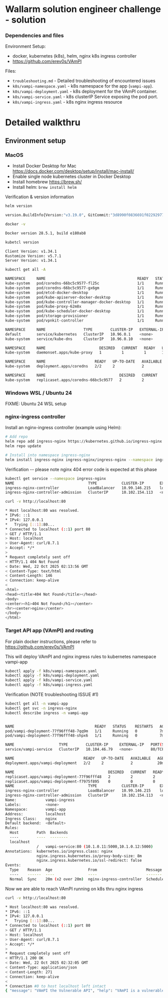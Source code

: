 # Wallarm solution engineer challenge - solution

### Dependencies and files

Environment Setup:
- docker, kubernetes (k8s), helm, nginx k8s ingress controller
- https://github.com/erev0s/VAmPI

Files:

- `troubleshooting.md` - Detailed troubleshooting of encountered issues
- `k8s/vampi-namespace.yaml` - k8s namespace for the app (`vampi-app`).
- `k8s/vampi-deployment.yaml` - k8s deployment for the VAmPI container.
- `k8s/vampi-service.yaml` - k8s clusterIP Service exposing the pod port.
- `k8s/vampi-ingress.yaml` - k8s nginx ingress resource

# Detailed walkthru

## Environment setup

### MacOS

- Install Docker Desktop for Mac https://docs.docker.com/desktop/setup/install/mac-install/
- Enable single node kubernetes cluster in Docker Desktop
- Install homebrew https://brew.sh/
- Install helm: ```brew install helm```


Verification & version information

```bash
helm version

version.BuildInfo{Version:"v3.19.0", GitCommit:"3d8990f0836691f0229297773f3524598f46bda6", GitTreeState:"clean", GoVersion:"go1.25.1"}

docker -v

Docker version 28.5.1, build e180ab8

kubetcl version

Client Version: v1.34.1
Kustomize Version: v5.7.1
Server Version: v1.34.1

kubectl get all -A

NAMESPACE     NAME                                         READY   STATUS    RESTARTS   AGE
kube-system   pod/coredns-66bc5c9577-fl25c                 1/1     Running   0          13m
kube-system   pod/coredns-66bc5c9577-gx6gm                 1/1     Running   0          13m
kube-system   pod/etcd-docker-desktop                      1/1     Running   0          13m
kube-system   pod/kube-apiserver-docker-desktop            1/1     Running   0          13m
kube-system   pod/kube-controller-manager-docker-desktop   1/1     Running   0          13m
kube-system   pod/kube-proxy-62m8x                         1/1     Running   0          13m
kube-system   pod/kube-scheduler-docker-desktop            1/1     Running   0          13m
kube-system   pod/storage-provisioner                      1/1     Running   0          13m
kube-system   pod/vpnkit-controller                        1/1     Running   0          13m

NAMESPACE     NAME                 TYPE        CLUSTER-IP   EXTERNAL-IP   PORT(S)                  AGE
default       service/kubernetes   ClusterIP   10.96.0.1    <none>        443/TCP                  13m
kube-system   service/kube-dns     ClusterIP   10.96.0.10   <none>        53/UDP,53/TCP,9153/TCP   13m

NAMESPACE     NAME                        DESIRED   CURRENT   READY   UP-TO-DATE   AVAILABLE   NODE SELECTOR            AGE
kube-system   daemonset.apps/kube-proxy   1         1         1       1            1           kubernetes.io/os=linux   13m

NAMESPACE     NAME                      READY   UP-TO-DATE   AVAILABLE   AGE
kube-system   deployment.apps/coredns   2/2     2            2           13m

NAMESPACE     NAME                                 DESIRED   CURRENT   READY   AGE
kube-system   replicaset.apps/coredns-66bc5c9577   2         2         2       13m


```

### Windows WSL / Ubuntu 24

FIXME: Ubuntu 24 WSL setup

### nginx-ingress controller

Install an nginx-ingress controller (example using Helm):

```bash
# Add repo
helm repo add ingress-nginx https://kubernetes.github.io/ingress-nginx
helm repo update

# Install into namespace ingress-nginx
helm install ingress-nginx ingress-nginx/ingress-nginx --namespace ingress-nginx --create-namespace
```

Verification -- please note nginx 404 error code is expected at this phase

```bash
kubectl get service --namespace ingress-nginx
NAME                                 TYPE           CLUSTER-IP       EXTERNAL-IP   PORT(S)                      AGE
ingress-nginx-controller             LoadBalancer   10.99.146.215    localhost     80:31993/TCP,443:30535/TCP   119s
ingress-nginx-controller-admission   ClusterIP      10.102.154.113   <none>        443/TCP                      119s

curl -v http://localhost:80

* Host localhost:80 was resolved.
* IPv6: ::1
* IPv4: 127.0.0.1
*   Trying [::1]:80...
* Connected to localhost (::1) port 80
> GET / HTTP/1.1
> Host: localhost
> User-Agent: curl/8.7.1
> Accept: */*
> 
* Request completely sent off
< HTTP/1.1 404 Not Found
< Date: Wed, 22 Oct 2025 02:13:56 GMT
< Content-Type: text/html
< Content-Length: 146
< Connection: keep-alive
< 
<html>
<head><title>404 Not Found</title></head>
<body>
<center><h1>404 Not Found</h1></center>
<hr><center>nginx</center>
</body>
</html>
```

### Target API app (VAmPI) and routing

For plain docker instructions, please refer to https://github.com/erev0s/VAmPI

This will deploy VAmPI and nginx ingress rules to kubernetes namespace vampi-app

```bash
kubectl apply -f k8s/vampi-namespace.yaml
kubectl apply -f k8s/vampi-deployment.yaml
kubectl apply -f k8s/vampi-service.yaml
kubectl apply -f k8s/vampi-ingress.yaml
```

Verification (NOTE troubleshooting ISSUE #1)

```bash
kubectl get all -n vampi-app
kubectl get svc -n ingress-nginx
kubectl describe ingress -n vampi-app


NAME                                    READY   STATUS    RESTARTS   AGE
pod/vampi-deployment-77f96fff48-7qq9m   1/1     Running   0          7m23s
pod/vampi-deployment-77f96fff48-shpx6   1/1     Running   0          7m10s

NAME                    TYPE        CLUSTER-IP     EXTERNAL-IP   PORT(S)   AGE
service/vampi-service   ClusterIP   10.104.46.79   <none>        80/TCP    20m

NAME                               READY   UP-TO-DATE   AVAILABLE   AGE
deployment.apps/vampi-deployment   2/2     2            2           20m

NAME                                          DESIRED   CURRENT   READY   AGE
replicaset.apps/vampi-deployment-77f96fff48   2         2         2       7m23s
replicaset.apps/vampi-deployment-f7975f895    0         0         0       20m
NAME                                 TYPE           CLUSTER-IP       EXTERNAL-IP   PORT(S)                      AGE
ingress-nginx-controller             LoadBalancer   10.99.146.215    localhost     80:31993/TCP,443:30535/TCP   42m
ingress-nginx-controller-admission   ClusterIP      10.102.154.113   <none>        443/TCP                      42m
Name:             vampi-ingress
Labels:           <none>
Namespace:        vampi-app
Address:          localhost
Ingress Class:    nginx
Default backend:  <default>
Rules:
  Host        Path  Backends
  ----        ----  --------
  localhost   
              /   vampi-service:80 (10.1.0.11:5000,10.1.0.12:5000)
Annotations:  kubernetes.io/ingress.class: nginx
              nginx.ingress.kubernetes.io/proxy-body-size: 8m
              nginx.ingress.kubernetes.io/ssl-redirect: false
Events:
  Type    Reason  Age                From                      Message
  ----    ------  ----               ----                      -------
  Normal  Sync    20m (x2 over 20m)  nginx-ingress-controller  Scheduled for sync
```

Now we are able to reach VAmPI running on k8s thru nginx ingress


```bash
curl -v http://localhost:80

* Host localhost:80 was resolved.
* IPv6: ::1
* IPv4: 127.0.0.1
*   Trying [::1]:80...
* Connected to localhost (::1) port 80
> GET / HTTP/1.1
> Host: localhost
> User-Agent: curl/8.7.1
> Accept: */*
> 
* Request completely sent off
< HTTP/1.1 200 OK
< Date: Wed, 22 Oct 2025 02:32:05 GMT
< Content-Type: application/json
< Content-Length: 271
< Connection: keep-alive
< 
* Connection #0 to host localhost left intact
{ "message": "VAmPI the Vulnerable API", "help": "VAmPI is a vulnerable on purpose API. It was created in order to evaluate the efficiency of third party tools in identifying vulnerabilities in APIs but it can also be used in learning/teaching purposes.", "vulnerable":1}

```
